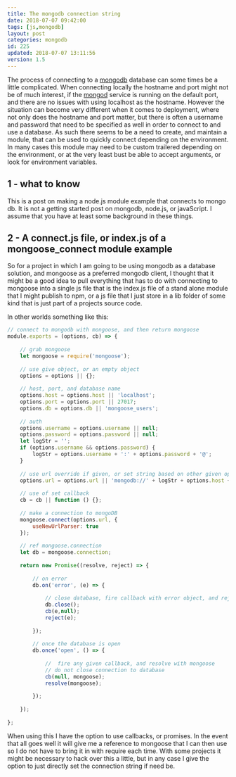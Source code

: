 ```yaml
---
title: The mongodb connection string
date: 2018-07-07 09:42:00
tags: [js,mongodb]
layout: post
categories: mongodb
id: 225
updated: 2018-07-07 13:11:56
version: 1.5
---
```


The process of connecting to a [mongodb](https://www.mongodb.com/) database can some times be a little complicated. When connecting locally the hostname and port might not be of much interest, if the [mongod](https://docs.mongodb.com/manual/reference/program/mongod/) service is running on the default port, and there are no issues with using localhost as the hostname. However the situation can become very different when it comes to deployment, where not only does the hostname and port matter, but there is often a username and password that need to be specified as well in order to connect to and use a database. As such there seems to be a need to create, and maintain a module, that can be used to quickly connect depending on the environment. In many cases this module may need to be custom trailered depending on the environment, or at the very least bust be able to accept arguments, or look for environment variables.

<!-- more -->

## 1 - what to know

This is a post on making a node.js module example that connects to mongo db. It is not a getting started post on mongodb, node.js, or javaScript. I assume that you have at least some background in these things.


## 2 - A connect.js file, or index.js of a mongoose_connect module example

So for a project in which I am going to be using mongodb as a database solution, and mongoose as a preferred mongodb client, I thought that it might be a good idea to pull everything that has to do with connecting to mongoose into a single js file that is the index.js file of a stand alone module that I might publish to npm, or a js file that I just store in a lib folder of some kind that is just part of a projects source code.

In other worlds something like this:

```js
// connect to mongodb with mongoose, and then return mongoose
module.exports = (options, cb) => {
 
    // grab mongoose
    let mongoose = require('mongoose');
 
    // use give object, or an empty object
    options = options || {};
 
    // host, port, and database name
    options.host = options.host || 'localhost';
    options.port = options.port || 27017;
    options.db = options.db || 'mongoose_users';
 
    // auth
    options.username = options.username || null;
    options.password = options.password || null;
    let logStr = '';
    if (options.username && options.password) {
        logStr = options.username + ':' + options.password + '@';
    }
 
    // use url override if given, or set string based on other given options or defaults
    options.url = options.url || 'mongodb://' + logStr + options.host + ':' + options.port + '/' + options.db;
 
    // use of set callback
    cb = cb || function () {};
 
    // make a connection to mongoDB
    mongoose.connect(options.url, {
        useNewUrlParser: true
    });
 
    // ref mongoose.connection
    let db = mongoose.connection;
 
    return new Promise((resolve, reject) => {
 
        // on error
        db.on('error', (e) => {
 
            // close database, fire callback with error object, and reject.
            db.close();
            cb(e,null);
            reject(e);
 
        });
 
        // once the database is open
        db.once('open', () => {
 
            //  fire any given callback, and resolve with mongoose
            // do not close connection to database
            cb(null, mongoose);
            resolve(mongoose);
 
        });
 
    });
 
};
```

When using this I have the option to use callbacks, or promises. In the event that all goes well it will give me a reference to mongoose that I can then use so I do not have to bring it in with require each time. With some projects it might be necessary to hack over this a little, but in any case I give the option to just directly set the connection string if need be.